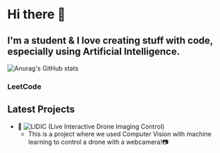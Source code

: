 # Hi there 👋
## I'm a student & I love creating stuff with code, especially using Artificial Intelligence.
![Anurag's GitHub stats](https://github-readme-stats.vercel.app/api?username=olavausland&show_icons=true&theme=radical)

### LeetCode
<!--![LeetCode Stats](https://leetcard.jacoblin.cool/OlavAusland?theme=dark&font=Philosopher&ext=heatmap)
<!--
**OlavAusland/OlavAusland** is a ✨ _special_ ✨ repository because its `README.md` (this file) appears on your GitHub profile.

Here are some ideas to get you started:

- 🔭 I’m currently working on ...
- 🌱 I’m currently learning ...
- 👯 I’m looking to collaborate on ...
- 🤔 I’m looking for help with ...
- 💬 Ask me about ...
- 📫 How to reach me: ...
- 😄 Pronouns: ...
- ⚡ Fun fact: ...
-->

## Latest Projects
* 🧠 ![LIDIC (Live Interactive Drone Imaging Control)](https://github.com/OlavAusland/LIDIC/tree/production)
  * This is a project where we used Computer Vision with machine learning to control a drone with a webcamera!📷
